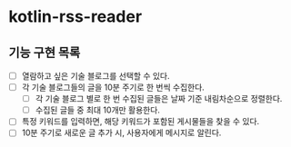# kotlin-rss-reader

## 기능 구현 목록
- [ ] 열람하고 싶은 기술 블로그를 선택할 수 있다.
- [ ] 각 기술 블로그들의 글을 10분 주기로 한 번씩 수집한다.
  - [ ] 각 기술 블로그 별로 한 번 수집된 글들은 날짜 기준 내림차순으로 정렬한다.
  - [ ] 수집된 글들 중 최대 10개만 활용한다.
- [ ] 특정 키워드를 입력하면, 해당 키워드가 포함된 게시물들을 찾을 수 있다.
- [ ] 10분 주기로 새로운 글 추가 시, 사용자에게 메시지로 알린다.
